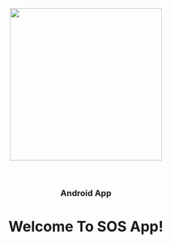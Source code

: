 <p align="center"><img src="https://github.com/dorindorsman/SOS_App/blob/main/app/src/main/res/drawable/ic_sos.png" height="300" width="300"></p>
<br/>
<h3 align="center">Android App</h3>
<h1 align="center">Welcome To SOS App!</h1>

